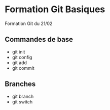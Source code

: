 # Formation Git Basiques

Formation Git du 21/02

## Commandes de base

* git init
* git config
* git add
* git commit

## Branches

* git branch
* git switch
